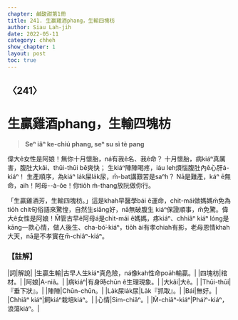 ```yaml
---
chapter: 鹹酸甜第1冊
title: 241. 生贏雞酒phang，生輸四塊枋
author: Siau Lah-jih
date: 2022-05-11
category: chheh
show_chapter: 1
layout: post
toc: true
---
```

  
## 〈241〉
# 生贏雞酒phang，生輸四塊枋
>**Seⁿ iâⁿ ke-chiú phang, seⁿ su sì tè pang**

偉大ê女性是阿娘！無你十月懷胎，ná有我ê名、我ê命？
十月懷胎，病kiáⁿ真厲害，腹肚大kâi、thūi-thūi bē爽快；
生kiáⁿ陣陣喝疼，iáu leh煩惱腹肚內ê心肝á-kiáⁿ！
生產順序，為kiáⁿ la̍k屎la̍k尿，m̄-bat講艱苦是saⁿh？
Nā是難產，káⁿ ē無命，aih！阿母--à-ôe！你tio̍h m̄-thang放阮做你行。

「生贏雞酒芳，生輸四塊枋。」這是khah早醫學bái ê運命，chit-mái做媽媽m̄免為tio̍h chit句俗語來驚惶，自然生siāng好，nā無破腹生 kiáⁿ保證順事，m̄免驚。偉大ê女性是阿娘！M̄管古早ê阿母á是chit-mái ê媽媽，疼kiáⁿ、chhiâⁿ kiáⁿ lóng是kāng一款心情，做人後生、cha-bó͘-kiáⁿ，tio̍h ài有孝chiah有影，老母恩情khah大天，nā是不孝實在m̄-chiâⁿ-kiáⁿ。

### 【註解】

|詞|解說|
|生贏生輸|古早人生kiáⁿ真危險，ná像kah性命poa̍h輸贏。|
|四塊枋|棺材。|
|阿娘|A-niâ。|
|病kiáⁿ|有身時chūn ê生理現象。|
|大kâi|大ê。|
|Thūi-thūi|『垂下狀』。|
|陣陣|Chūn-chūn。|
|La̍k屎la̍k尿|La̍k『抓取』。|
|Bái|無好。|
|Chhiâⁿ kiáⁿ|飼kiáⁿ栽培kiáⁿ。|
|心情|Sim-chiâⁿ。|
|M̄-chiâⁿ-kiáⁿ|Pháiⁿ-kiáⁿ，浪蕩kiáⁿ。|
